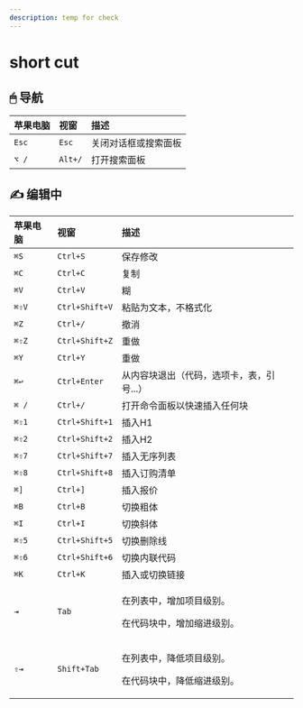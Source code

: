 ```yaml
---
description: temp for check
---
```


# short cut



##  🖱 导航  <a id="navigation"></a>

| 苹果电脑 | 视窗 | 描述 |
| :--- | :--- | :--- |
| `Esc` | `Esc` | 关闭对话框或搜索面板 |
| `⌥ /` | `Alt+/` | 打开搜索面板 |

## ​✍ 编辑中 <a id="editing"></a>

<table>
  <thead>
    <tr>
      <th style="text-align:left">&#x82F9;&#x679C;&#x7535;&#x8111;</th>
      <th style="text-align:left">&#x89C6;&#x7A97;</th>
      <th style="text-align:left">&#x63CF;&#x8FF0;</th>
    </tr>
  </thead>
  <tbody>
    <tr>
      <td style="text-align:left"><code>&#x2318;S</code>
      </td>
      <td style="text-align:left"><code>Ctrl+S</code>
      </td>
      <td style="text-align:left">&#x4FDD;&#x5B58;&#x4FEE;&#x6539;</td>
    </tr>
    <tr>
      <td style="text-align:left"><code>&#x2318;C</code>
      </td>
      <td style="text-align:left"><code>Ctrl+C</code>
      </td>
      <td style="text-align:left">&#x590D;&#x5236;</td>
    </tr>
    <tr>
      <td style="text-align:left"><code>&#x2318;V</code>
      </td>
      <td style="text-align:left"><code>Ctrl+V</code>
      </td>
      <td style="text-align:left">&#x7CCA;</td>
    </tr>
    <tr>
      <td style="text-align:left"><code>&#x2318;&#x21E7;V</code>
      </td>
      <td style="text-align:left"><code>Ctrl+Shift+V</code>
      </td>
      <td style="text-align:left">&#x7C98;&#x8D34;&#x4E3A;&#x6587;&#x672C;&#xFF0C;&#x4E0D;&#x683C;&#x5F0F;&#x5316;</td>
    </tr>
    <tr>
      <td style="text-align:left"><code>&#x2318;Z</code>
      </td>
      <td style="text-align:left"><code>Ctrl+/</code>
      </td>
      <td style="text-align:left">&#x64A4;&#x6D88;</td>
    </tr>
    <tr>
      <td style="text-align:left"><code>&#x2318;&#x21E7;Z</code>
      </td>
      <td style="text-align:left"><code>Ctrl+Shift+Z</code>
      </td>
      <td style="text-align:left">&#x91CD;&#x505A;</td>
    </tr>
    <tr>
      <td style="text-align:left"><code>&#x2318;Y</code>
      </td>
      <td style="text-align:left"><code>Ctrl+Y</code>
      </td>
      <td style="text-align:left">&#x91CD;&#x505A;</td>
    </tr>
    <tr>
      <td style="text-align:left"><code>&#x2318;&#x21A9;</code>
      </td>
      <td style="text-align:left"><code>Ctrl+Enter</code>
      </td>
      <td style="text-align:left">&#x4ECE;&#x5185;&#x5BB9;&#x5757;&#x9000;&#x51FA;&#xFF08;&#x4EE3;&#x7801;&#xFF0C;&#x9009;&#x9879;&#x5361;&#xFF0C;&#x8868;&#xFF0C;&#x5F15;&#x53F7;...&#xFF09;</td>
    </tr>
    <tr>
      <td style="text-align:left"><code>&#x2318; /</code>
      </td>
      <td style="text-align:left"><code>Ctrl+/</code>
      </td>
      <td style="text-align:left">&#x6253;&#x5F00;&#x547D;&#x4EE4;&#x9762;&#x677F;&#x4EE5;&#x5FEB;&#x901F;&#x63D2;&#x5165;&#x4EFB;&#x4F55;&#x5757;</td>
    </tr>
    <tr>
      <td style="text-align:left"><code>&#x2318;&#x21E7;1</code>
      </td>
      <td style="text-align:left"><code>Ctrl+Shift+1</code>
      </td>
      <td style="text-align:left">&#x63D2;&#x5165;H1</td>
    </tr>
    <tr>
      <td style="text-align:left"><code>&#x2318;&#x21E7;2</code>
      </td>
      <td style="text-align:left"><code>Ctrl+Shift+2</code>
      </td>
      <td style="text-align:left">&#x63D2;&#x5165;H2</td>
    </tr>
    <tr>
      <td style="text-align:left"><code>&#x2318;&#x21E7;7</code>
      </td>
      <td style="text-align:left"><code>Ctrl+Shift+7</code>
      </td>
      <td style="text-align:left">&#x63D2;&#x5165;&#x65E0;&#x5E8F;&#x5217;&#x8868;</td>
    </tr>
    <tr>
      <td style="text-align:left"><code>&#x2318;&#x21E7;8</code>
      </td>
      <td style="text-align:left"><code>Ctrl+Shift+8</code>
      </td>
      <td style="text-align:left">&#x63D2;&#x5165;&#x8BA2;&#x8D2D;&#x6E05;&#x5355;</td>
    </tr>
    <tr>
      <td style="text-align:left"><code>&#x2318;]</code>
      </td>
      <td style="text-align:left"><code>Ctrl+]</code>
      </td>
      <td style="text-align:left">&#x63D2;&#x5165;&#x62A5;&#x4EF7;</td>
    </tr>
    <tr>
      <td style="text-align:left"><code>&#x2318;B</code>
      </td>
      <td style="text-align:left"><code>Ctrl+B</code>
      </td>
      <td style="text-align:left">&#x5207;&#x6362;&#x7C97;&#x4F53;</td>
    </tr>
    <tr>
      <td style="text-align:left"><code>&#x2318;I</code>
      </td>
      <td style="text-align:left"><code>Ctrl+I</code>
      </td>
      <td style="text-align:left">&#x5207;&#x6362;&#x659C;&#x4F53;</td>
    </tr>
    <tr>
      <td style="text-align:left"><code>&#x2318;&#x21E7;5</code>
      </td>
      <td style="text-align:left"><code>Ctrl+Shift+5</code>
      </td>
      <td style="text-align:left">&#x5207;&#x6362;&#x5220;&#x9664;&#x7EBF;</td>
    </tr>
    <tr>
      <td style="text-align:left"><code>&#x2318;&#x21E7;6</code>
      </td>
      <td style="text-align:left"><code>Ctrl+Shift+6</code>
      </td>
      <td style="text-align:left">&#x5207;&#x6362;&#x5185;&#x8054;&#x4EE3;&#x7801;</td>
    </tr>
    <tr>
      <td style="text-align:left"><code>&#x2318;K</code>
      </td>
      <td style="text-align:left"><code>Ctrl+K</code>
      </td>
      <td style="text-align:left">&#x63D2;&#x5165;&#x6216;&#x5207;&#x6362;&#x94FE;&#x63A5;</td>
    </tr>
    <tr>
      <td style="text-align:left"><code>&#x21E5;</code>
      </td>
      <td style="text-align:left"><code>Tab</code>
      </td>
      <td style="text-align:left">
        <p>&#x5728;&#x5217;&#x8868;&#x4E2D;&#xFF0C;&#x589E;&#x52A0;&#x9879;&#x76EE;&#x7EA7;&#x522B;&#x3002;</p>
        <p>&#x5728;&#x4EE3;&#x7801;&#x5757;&#x4E2D;&#xFF0C;&#x589E;&#x52A0;&#x7F29;&#x8FDB;&#x7EA7;&#x522B;&#x3002;</p>
      </td>
    </tr>
    <tr>
      <td style="text-align:left"><code>&#x21E7;&#x21E5;</code>
      </td>
      <td style="text-align:left"><code>Shift+Tab</code>
      </td>
      <td style="text-align:left">
        <p>&#x5728;&#x5217;&#x8868;&#x4E2D;&#xFF0C;&#x964D;&#x4F4E;&#x9879;&#x76EE;&#x7EA7;&#x522B;&#x3002;</p>
        <p>&#x5728;&#x4EE3;&#x7801;&#x5757;&#x4E2D;&#xFF0C;&#x964D;&#x4F4E;&#x7F29;&#x8FDB;&#x7EA7;&#x522B;&#x3002;</p>
      </td>
    </tr>
  </tbody>
</table>

